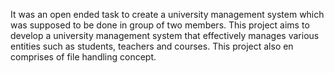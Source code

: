 It was an open ended task to create a university management system which was supposed to be done in group of two members.
This project aims to develop a university management system that effectively manages various entities such as students, teachers and courses. This project also en comprises of file handling concept.
